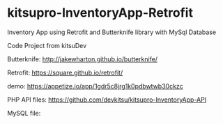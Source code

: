 # kitsupro-InventoryApp-Retrofit
  Inventory App using Retrofit and Butterknife library with MySql Database
  
  Code Project from kitsuDev
  
  Butterknife: http://jakewharton.github.io/butterknife/
  
  Retrofit: https://square.github.io/retrofit/
  
  demo: https://appetize.io/app/1gdr5c8jrg1k0pdbwtwb30ckzc 
  
  PHP API files: https://github.com/devkitsu/kitsupro-InventoryApp-API
  
  MySQL file: 
